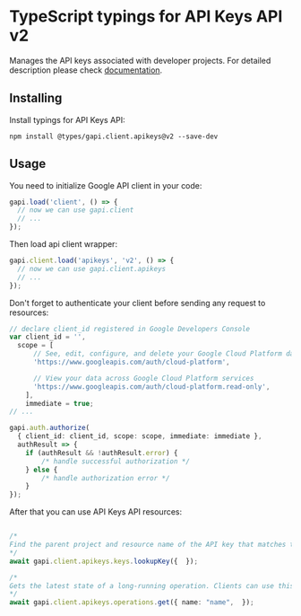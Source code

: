 # TypeScript typings for API Keys API v2

Manages the API keys associated with developer projects.
For detailed description please check [documentation](https://cloud.google.com/api-keys/docs).

## Installing

Install typings for API Keys API:

```
npm install @types/gapi.client.apikeys@v2 --save-dev
```

## Usage

You need to initialize Google API client in your code:

```typescript
gapi.load('client', () => {
  // now we can use gapi.client
  // ...
});
```

Then load api client wrapper:

```typescript
gapi.client.load('apikeys', 'v2', () => {
  // now we can use gapi.client.apikeys
  // ...
});
```

Don't forget to authenticate your client before sending any request to resources:

```typescript
// declare client_id registered in Google Developers Console
var client_id = '',
  scope = [ 
      // See, edit, configure, and delete your Google Cloud Platform data
      'https://www.googleapis.com/auth/cloud-platform',

      // View your data across Google Cloud Platform services
      'https://www.googleapis.com/auth/cloud-platform.read-only',
    ],
    immediate = true;
// ...

gapi.auth.authorize(
  { client_id: client_id, scope: scope, immediate: immediate },
  authResult => {
    if (authResult && !authResult.error) {
        /* handle successful authorization */
    } else {
        /* handle authorization error */
    }
});
```

After that you can use API Keys API resources:

```typescript

/*
Find the parent project and resource name of the API key that matches the key string in the request. If the API key has been purged, resource name will not be set. The service account must have the `apikeys.keys.lookup` permission on the parent project.
*/
await gapi.client.apikeys.keys.lookupKey({  });

/*
Gets the latest state of a long-running operation. Clients can use this method to poll the operation result at intervals as recommended by the API service.
*/
await gapi.client.apikeys.operations.get({ name: "name",  });
```
